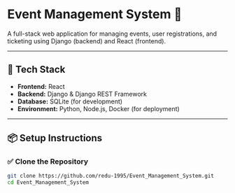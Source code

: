 # Event Management System 🎫

A full-stack web application for managing events, user registrations, and ticketing using Django (backend) and React (frontend).

---

## 🧰 Tech Stack

- **Frontend:** React
- **Backend:** Django & Django REST Framework
- **Database:** SQLite (for development)
- **Environment:** Python, Node.js, Docker (for deployment)

---

## 📦 Setup Instructions

### ✅ Clone the Repository

```bash
git clone https://github.com/redu-1995/Event_Management_System.git
cd Event_Management_System
